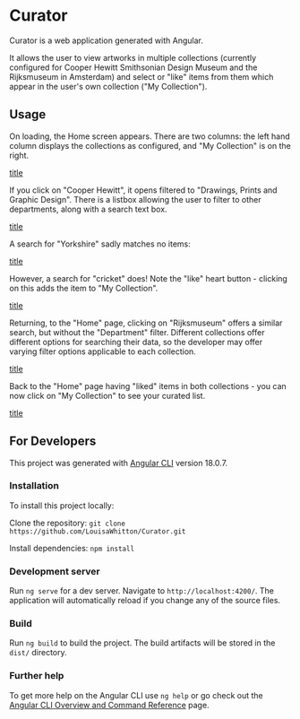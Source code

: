 # Curator

Curator is a web application generated with Angular.

It allows the user to view artworks in multiple collections (currently configured for Cooper Hewitt Smithsonian Design Museum and the Rijksmuseum in Amsterdam) and select or "like" items from them which appear in the user's own collection ("My Collection").

## Usage

On loading, the Home screen appears. There are two columns: the left hand column displays the collections as configured, and "My Collection" is on the right. 

[title](public/assets/images/home_page.png)

If you click on "Cooper Hewitt", it opens filtered to "Drawings, Prints and Graphic Design". There is a listbox allowing the user to filter to other departments, along with a search text box.

[title](public/assets/images/cooper_hewitt_filter.png)

A search for "Yorkshire" sadly matches no items:

[title](public/assets/images/cooper-hewitt-no-yorkshire-items.png)

However, a search for "cricket" does! Note the "like" heart button - clicking on this adds the item to "My Collection".

[title](public/assets/images/cooper-hewitt-cricket.png)

Returning, to the "Home" page, clicking on "Rijksmuseum" offers a similar search, but without the "Department" filter. Different collections offer different options for searching their data, so the developer may offer varying filter options applicable to each collection.

[title](public/assets/images/rijksmuseum-search.png)

Back to the "Home" page having "liked" items in both collections - you can now click on "My Collection" to see your curated list.

[title](public/assets/images/my-collection-example.png)

## For Developers

This project was generated with [Angular CLI](https://github.com/angular/angular-cli) version 18.0.7.

### Installation

To install this project locally:

Clone the repository:
`git clone https://github.com/LouisaWhitton/Curator.git`

Install dependencies:
`npm install`

### Development server

Run `ng serve` for a dev server. Navigate to `http://localhost:4200/`. The application will automatically reload if you change any of the source files.

### Build

Run `ng build` to build the project. The build artifacts will be stored in the `dist/` directory.

### Further help

To get more help on the Angular CLI use `ng help` or go check out the [Angular CLI Overview and Command Reference](https://angular.dev/tools/cli) page.
